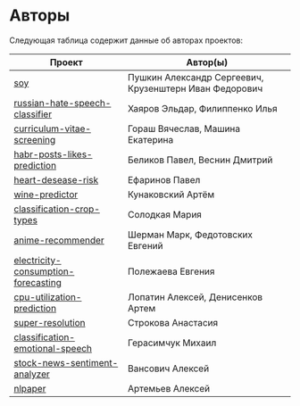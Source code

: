 # Авторы

Следующая таблица содержит данные об авторах проектов:

| Проект | Автор(ы) |
| --- | --- |
| [soy](./soy/) | Пушкин Александр Сергеевич, Крузенштерн Иван Федорович |
| [russian-hate-speech-classifier](./russian-hate-speech-classifier/) | Хаяров Эльдар, Филиппенко Илья |
| [curriculum-vitae-screening](./curriculum-vitae-screening) | Гораш Вячеслав, Машина Екатерина|
| [habr-posts-likes-prediction](./habr-posts-likes-prediction/) | Беликов Павел, Веснин Дмитрий |
| [heart-desease-risk](./heart-desease-risk/) | Ефаринов Павел |
| [wine-predictor](./wine-predictor/) | Кунаковский Артём |
| [classification-crop-types](./classification-crop-types/) | Солодкая Мария |
| [anime-recommender](./anime-recommender/) | Шерман Марк, Федотовских Евгений |
| [electricity-consumption-forecasting](./electricity-consumption-forecasting/) | Полежаева Евгения |
| [cpu-utilization-prediction](./cpu-utilization-prediction/) | Лопатин Алексей, Денисенков Артем |
| [super-resolution](./super-resolution/) | Строкова Анастасия |
| [classification-emotional-speech](./classification-emotional-speech/) | Герасимчук Михаил |
| [stock-news-sentiment-analyzer](./stock-news-sentiment-analyzer) | Вансович Алексей |
| [nlpaper](./nlpaper/) | Артемьев Алексей |
